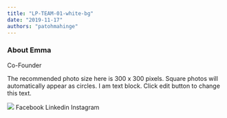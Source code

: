 ```yaml
---
title: "LP-TEAM-01-white-bg"
date: "2019-11-17"
authors: "patohmahinge"
---
```


### About Emma

Co-Founder

The recommended photo size here is 300 x 300 pixels. Square photos will automatically appear as circles. I am text block. Click edit button to change this text.

![](images/placeholder-300x300.jpg) Facebook Linkedin Instagram
